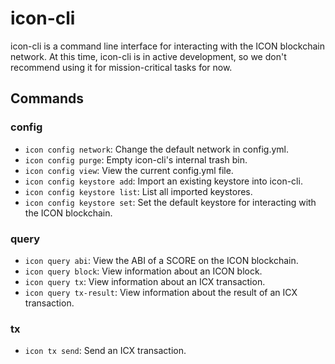 # icon-cli

icon-cli is a command line interface for interacting with the ICON blockchain network. At this time, icon-cli is in active development, so we don't recommend using it for mission-critical tasks for now.

## Commands

### config

* `icon config network`: Change the default network in config.yml.
* `icon config purge`: Empty icon-cli's internal trash bin.
* `icon config view`: View the current config.yml file.
* `icon config keystore add`: Import an existing keystore into icon-cli.
* `icon config keystore list`: List all imported keystores.
* `icon config keystore set`: Set the default keystore for interacting with the ICON blockchain.

### query

* `icon query abi`: View the ABI of a SCORE on the ICON blockchain.
* `icon query block`: View information about an ICON block.
* `icon query tx`: View information about an ICX transaction.
* `icon query tx-result`: View information about the result of an ICX transaction.

### tx

* `icon tx send`: Send an ICX transaction.